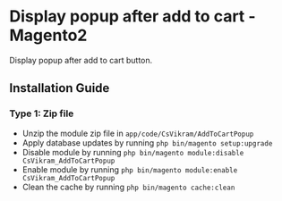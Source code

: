 # Display popup after add to cart - Magento2
Display popup after add to cart button.


## Installation Guide

### Type 1: Zip file

 - Unzip the module zip file in `app/code/CsVikram/AddToCartPopup`
 - Apply database updates by running `php bin/magento setup:upgrade`
 - Disable module by running `php bin/magento module:disable CsVikram_AddToCartPopup`
 - Enable module by running `php bin/magento module:enable CsVikram_AddToCartPopup`
 - Clean the cache by running `php bin/magento cache:clean`
